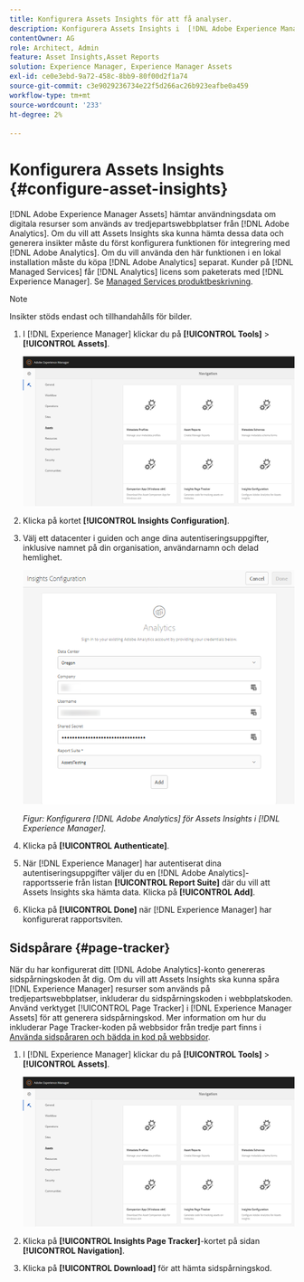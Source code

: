 ```yaml
---
title: Konfigurera Assets Insights för att få analyser.
description: Konfigurera Assets Insights i  [!DNL Adobe Experience Manager Assets].
contentOwner: AG
role: Architect, Admin
feature: Asset Insights,Asset Reports
solution: Experience Manager, Experience Manager Assets
exl-id: ce0e3ebd-9a72-458c-8bb9-80f00d2f1a74
source-git-commit: c3e9029236734e22f5d266ac26b923eafbe0a459
workflow-type: tm+mt
source-wordcount: '233'
ht-degree: 2%

---
```


# Konfigurera Assets Insights {#configure-asset-insights}

[!DNL Adobe Experience Manager Assets] hämtar användningsdata om digitala resurser som används av tredjepartswebbplatser från [!DNL Adobe Analytics]. Om du vill att Assets Insights ska kunna hämta dessa data och generera insikter måste du först konfigurera funktionen för integrering med [!DNL Adobe Analytics]. Om du vill använda den här funktionen i en lokal installation måste du köpa [!DNL Adobe Analytics] separat. Kunder på [!DNL Managed Services] får [!DNL Analytics] licens som paketerats med [!DNL Experience Manager]. Se [Managed Services produktbeskrivning](https://helpx.adobe.com/legal/product-descriptions/adobe-experience-manager-managed-services.html).

>[!NOTE]
>
>Insikter stöds endast och tillhandahålls för bilder.

1. I [!DNL Experience Manager] klickar du på **[!UICONTROL Tools]** > **[!UICONTROL Assets]**.

   ![chlimage_1-72](assets/chlimage_1-210.png)

1. Klicka på kortet **[!UICONTROL Insights Configuration]**.
1. Välj ett datacenter i guiden och ange dina autentiseringsuppgifter, inklusive namnet på din organisation, användarnamn och delad hemlighet.

   ![Konfigurera Adobe Analytics för Assets Insights i Experience Manager](assets/insights_config2.png)

   *Figur: Konfigurera [!DNL Adobe Analytics] för Assets Insights i [!DNL Experience Manager].*

1. Klicka på **[!UICONTROL Authenticate]**.
1. När [!DNL Experience Manager] har autentiserat dina autentiseringsuppgifter väljer du en [!DNL Adobe Analytics]-rapportsserie från listan **[!UICONTROL Report Suite]** där du vill att Assets Insights ska hämta data. Klicka på **[!UICONTROL Add]**.
1. Klicka på **[!UICONTROL Done]** när [!DNL Experience Manager] har konfigurerat rapportsviten.

## Sidspårare {#page-tracker}

När du har konfigurerat ditt [!DNL Adobe Analytics]-konto genereras sidspårningskoden åt dig. Om du vill att Assets Insights ska kunna spåra [!DNL Experience Manager] resurser som används på tredjepartswebbplatser, inkluderar du sidspårningskoden i webbplatskoden. Använd verktyget [!UICONTROL Page Tracker] i [!DNL Experience Manager Assets] för att generera sidspårningskod. Mer information om hur du inkluderar Page Tracker-koden på webbsidor från tredje part finns i [Använda sidspåraren och bädda in kod på webbsidor](/help/assets/use-page-tracker.md).

1. I [!DNL Experience Manager] klickar du på **[!UICONTROL Tools]** > **[!UICONTROL Assets]**.

   ![chlimage_1-73](assets/chlimage_1-214.png)

1. Klicka på **[!UICONTROL Insights Page Tracker]**-kortet på sidan **[!UICONTROL Navigation]**.
1. Klicka på **[!UICONTROL Download]** för att hämta sidspårningskod.
